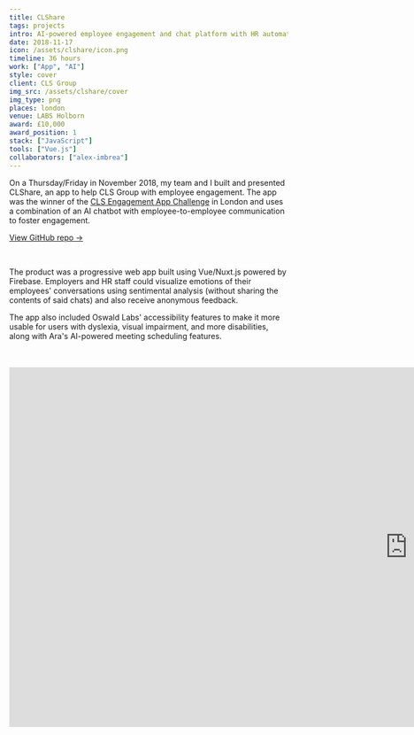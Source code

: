 ```yaml
---
title: CLShare
tags: projects
intro: AI-powered employee engagement and chat platform with HR automation and analytics for CLS Group
date: 2018-11-17
icon: /assets/clshare/icon.png
timeline: 36 hours
work: ["App", "AI"]
style: cover
client: CLS Group
img_src: /assets/clshare/cover
img_type: png
places: london
venue: LABS Holborn
award: £10,000
award_position: 1
stack: ["JavaScript"]
tools: ["Vue.js"]
collaborators: ["alex-imbrea"]
---
```


On a Thursday/Friday in November 2018, my team and I built and presented CLShare, an app to help CLS Group with employee engagement. The app was the winner of the [CLS Engagement App Challenge](https://clsinnovation.bemyapp.com/) in London and uses a combination of an AI chatbot with employee-to-employee communication to foster engagement.

[View GitHub repo &rarr;](https://github.com/AnandChowdhary/cls-innovation)

<div class="three-images">
  <img alt="" src="/assets/clshare/1.png">
  <img alt="" src="/assets/clshare/2.png">
  <img alt="" src="/assets/clshare/3.png">
</div>

The product was a progressive web app built using Vue/Nuxt.js powered by Firebase. Employers and HR staff could visualize emotions of their employees' conversations using sentimental analysis (without sharing the contents of said chats) and also receive anonymous feedback.

The app also included Oswald Labs' accessibility features to make it more usable for users with dyslexia, visual impairment, and more disabilities, along with Ara's AI-powered meeting scheduling features.

<div class="three-images">
  <img alt="" src="/assets/clshare/4.png">
  <img alt="" src="/assets/clshare/5.png">
  <img alt="" src="/assets/clshare/6.png">
</div>

<div class="two-images">
  <img alt="" src="/assets/clshare/IMG_1169.jpg">
  <img alt="" src="/assets/clshare/IMG_1195.jpg">
</div>

<iframe src="https://docs.google.com/presentation/d/e/2PACX-1vR9P4UnwfCiXlVVZRZSDyHX0c4mLeTx7d26iSD8yJ0BQmZU0Z4yPUKQPr5M6PcmEAKAY350yWEaC-w6/embed?start=false&loop=true&delayms=3000" frameborder="0" width="1440" height="650" allowfullscreen="true" mozallowfullscreen="true" webkitallowfullscreen="true" loading="lazy"></iframe>
